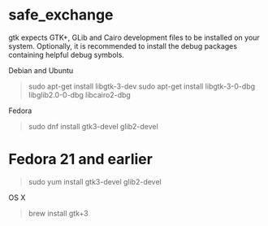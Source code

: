# safe_exchange



gtk expects GTK+, GLib and Cairo development files to be installed on your system. Optionally, it is recommended to install the debug packages containing helpful debug symbols.

Debian and Ubuntu

> sudo apt-get install libgtk-3-dev
> sudo apt-get install libgtk-3-0-dbg libglib2.0-0-dbg libcairo2-dbg

Fedora

> sudo dnf install gtk3-devel glib2-devel

# Fedora 21 and earlier
> sudo yum install gtk3-devel glib2-devel

OS X

> brew install gtk+3
